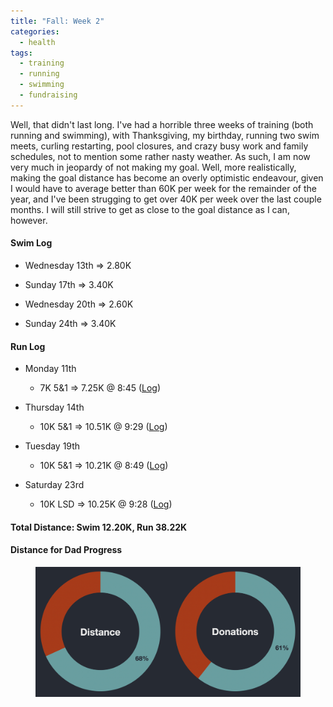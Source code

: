 ```yaml
---
title: "Fall: Week 2"
categories:
  - health
tags:
  - training
  - running
  - swimming
  - fundraising
---
```


Well, that didn't last long. I've had a horrible three weeks of training (both running and swimming), with Thanksgiving, my birthday, running two swim meets, curling restarting, pool closures, and crazy busy work and family schedules, not to mention some rather nasty weather. As such, I am now very much in jeopardy of not making my goal. Well, more realistically, making the goal distance has become an overly optimistic endeavour, given I would have to average better than 60K per week for the remainder of the year, and I've been strugging to get over 40K per week over the last couple months. I will still strive to get as close to the goal distance as I can, however.

#### Swim Log

- Wednesday 13th &rArr; 2.80K

- Sunday 17th &rArr; 3.40K

- Wednesday 20th &rArr; 2.60K

- Sunday 24th &rArr; 3.40K

#### Run Log

- Monday 11th
  - 7K 5&1 &rArr; 7.25K @ 8:45 ([Log](https://runkeeper.com/user/cdevans/activity/1832509390))

- Thursday 14th
  - 10K 5&1 &rArr; 10.51K @ 9:29 ([Log](https://runkeeper.com/user/cdevans/activity/1833893457))

- Tuesday 19th
  - 10K 5&1 &rArr; 10.21K @ 8:49 ([Log](https://runkeeper.com/user/cdevans/activity/1836359151))

- Saturday 23rd
  - 10K LSD &rArr; 10.25K @ 9:28 ([Log](https://runkeeper.com/user/cdevans/activity/1838258418))

#### Total Distance: Swim 12.20K, Run 38.22K

#### Distance for Dad Progress

<figure>
  <a href="/assets/images/2021-10-31/progress.png"><img src="/assets/images/2021-10-31/progress.png"></a>
</figure>
